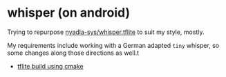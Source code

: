 # whisper (on android)

Trying to repurpose
[nyadla-sys/whisper.tflite](https://github.com/nyadla-sys/whisper.tflite) to
suit my style, mostly. 

My requirements include working with a German adapted `tiny` whisper, so some
changes along those directions as well.t

* [tflite build using cmake](https://www.tensorflow.org/lite/guide/build_cmake)
